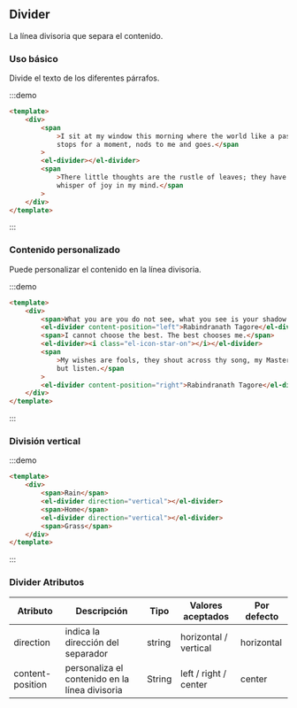 ## Divider

La línea divisoria que separa el contenido.

### Uso básico

Divide el texto de los diferentes párrafos.

:::demo

```html
<template>
	<div>
		<span
			>I sit at my window this morning where the world like a passer-by
			stops for a moment, nods to me and goes.</span
		>
		<el-divider></el-divider>
		<span
			>There little thoughts are the rustle of leaves; they have their
			whisper of joy in my mind.</span
		>
	</div>
</template>
```

:::

### Contenido personalizado

Puede personalizar el contenido en la línea divisoria.

:::demo

```html
<template>
	<div>
		<span>What you are you do not see, what you see is your shadow. </span>
		<el-divider content-position="left">Rabindranath Tagore</el-divider>
		<span>I cannot choose the best. The best chooses me.</span>
		<el-divider><i class="el-icon-star-on"></i></el-divider>
		<span
			>My wishes are fools, they shout across thy song, my Master. Let me
			but listen.</span
		>
		<el-divider content-position="right">Rabindranath Tagore</el-divider>
	</div>
</template>
```

:::

### División vertical

:::demo

```html
<template>
	<div>
		<span>Rain</span>
		<el-divider direction="vertical"></el-divider>
		<span>Home</span>
		<el-divider direction="vertical"></el-divider>
		<span>Grass</span>
	</div>
</template>
```

:::

### Divider Atributos

| Atributo         | Descripción                                    | Tipo   | Valores aceptados     | Por defecto |
| ---------------- | ---------------------------------------------- | ------ | --------------------- | ----------- |
| direction        | indica la dirección del separador              | string | horizontal / vertical | horizontal  |
| content-position | personaliza el contenido en la línea divisoria | String | left / right / center | center      |
